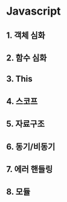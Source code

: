 # Javascript

## 1. 객체 심화

## 2. 함수 심화

## 3. This

## 4. 스코프

## 5. 자료구조

## 6. 동기/비동기

## 7. 에러 핸들링

## 8. 모듈
